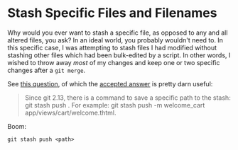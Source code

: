 # Stash Specific Files and Filenames

Why would you ever want to stash a specific file, as opposed to any and all altered files, you ask? In an ideal world, you probably wouldn't need to. In this specific case, I was attempting to stash files I had modified without stashing other files which had been bulk-edited by a script. In other words, I wished to throw away _most_ of my changes and keep one or two specific changes after a `git merge`.

See [this question][1], of which the [accepted answer][2] is pretty darn useful:

> Since git 2.13, there is a command to save a specific path to the stash: git stash push <path>. For example: git stash push -m welcome_cart app/views/cart/welcome.thtml.

Boom:

```
git stash push <path>
```

[1]: https://stackoverflow.com/questions/5506339/how-can-i-git-stash-a-specific-file/5506483#5506483
[2]: https://stackoverflow.com/a/5506483/1525594